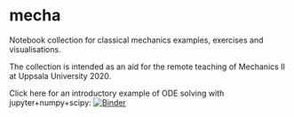# mecha
Notebook collection for classical mechanics examples, exercises and visualisations.

The collection is intended as an aid for the remote teaching of Mechanics II at Uppsala University 2020.



Click here for an introductory example of ODE solving with jupyter+numpy+scipy: 
[![Binder](https://mybinder.org/badge_logo.svg)](https://mybinder.org/v2/gh/anbergman/mecha/HEAD?filepath=Notebooks%2FEnkelODE.ipynb)

